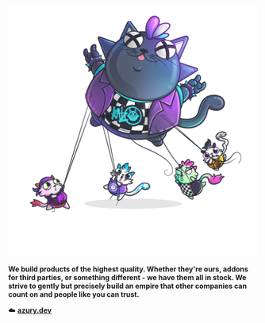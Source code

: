 <p align="center"><img width="512px" src="https://raw.githubusercontent.com/azurydev/.github/canary/profile/cat_balloon.png" /></p>

**We build products of the highest quality. Whether they're ours, addons for third parties, or something different - we have them all in stock. We strive to gently but precisely build an empire that other companies can count on and people like you can trust.**

☁️ [**azury.dev**](https://azury.dev)
